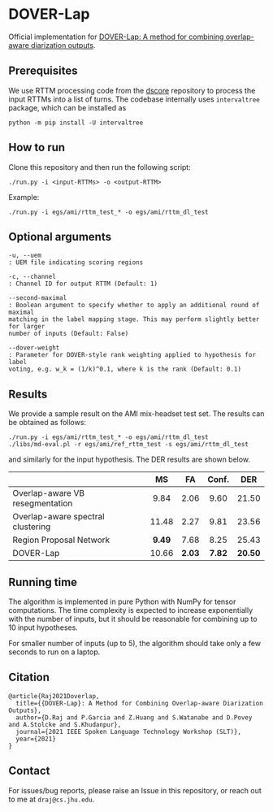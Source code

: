 # DOVER-Lap
Official implementation for [DOVER-Lap: A method for combining overlap-aware diarization outputs](https://arxiv.org/pdf/2011.01997.pdf).

## Prerequisites

We use RTTM processing code from the [dscore](https://github.com/nryant/dscore) repository to process the input RTTMs
into a list of turns. The codebase internally uses `intervaltree` package, which
can be installed as

```
python -m pip install -U intervaltree
```

## How to run

Clone this repository and then run the following script:

```
./run.py -i <input-RTTMs> -o <output-RTTM>
```

Example:

```
./run.py -i egs/ami/rttm_test_* -o egs/ami/rttm_dl_test
```

## Optional arguments

```
-u, --uem 
: UEM file indicating scoring regions

-c, --channel
: Channel ID for output RTTM (Default: 1)

--second-maximal
: Boolean argument to specify whether to apply an additional round of maximal
matching in the label mapping stage. This may perform slightly better for larger
number of inputs (Default: False)

--dover-weight
: Parameter for DOVER-style rank weighting applied to hypothesis for label
voting, e.g. w_k = (1/k)^0.1, where k is the rank (Default: 0.1)
```

## Results

We provide a sample result on the AMI mix-headset test set. The results can be 
obtained as follows:

```
./run.py -i egs/ami/rttm_test_* -o egs/ami/rttm_dl_test
./libs/md-eval.pl -r egs/ami/ref_rttm_test -s egs/ami/rttm_dl_test
```

and similarly for the input hypothesis. The DER results are shown below.

|                                   |   MS  |  FA  | Conf. |  DER  |
|-----------------------------------|:-----:|:----:|:-----:|:-----:|
| Overlap-aware VB resegmentation   |  9.84 | 2.06 |  9.60 | 21.50 |
| Overlap-aware spectral clustering | 11.48 | 2.27 |  9.81 | 23.56 |
| Region Proposal Network           |  **9.49** | 7.68 |  8.25 | 25.43 |
| DOVER-Lap                         | 10.66 | **2.03** |  **7.82** | **20.50** |


## Running time

The algorithm is implemented in pure Python with NumPy for tensor computations. 
The time complexity is expected to increase exponentially with the number of 
inputs, but it should be reasonable for combining up to 10 input hypotheses.

For smaller number of inputs (up to 5), the algorithm should take only a few seconds
to run on a laptop.

## Citation

```
@article{Raj2021Doverlap,
  title={{DOVER-Lap}: A Method for Combining Overlap-aware Diarization Outputs},
  author={D.Raj and P.Garcia and Z.Huang and S.Watanabe and D.Povey and A.Stolcke and S.Khudanpur},
  journal={2021 IEEE Spoken Language Technology Workshop (SLT)},
  year={2021}
}
```

## Contact

For issues/bug reports, please raise an Issue in this repository, or reach out to me at `draj@cs.jhu.edu`.
